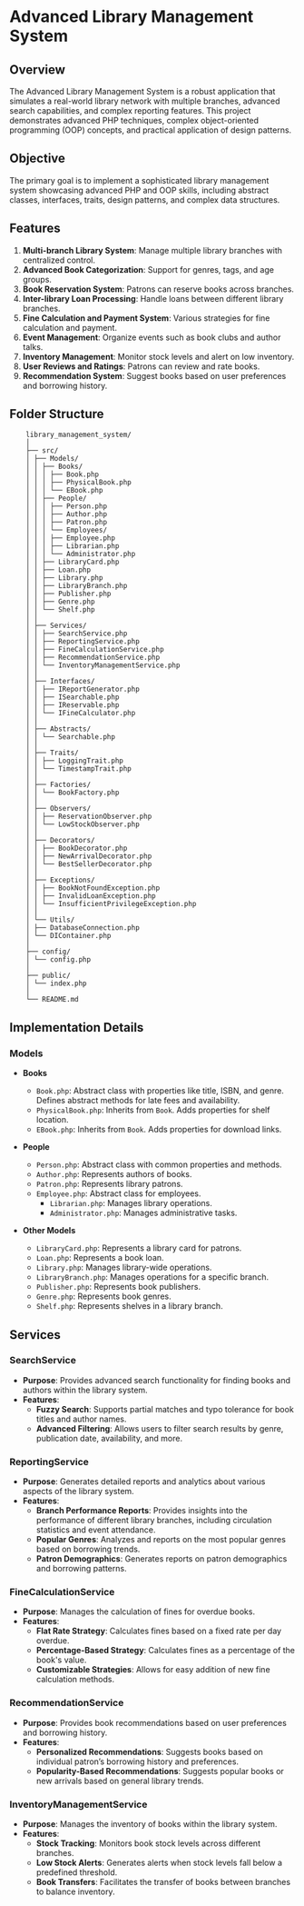 # Advanced Library Management System

## Overview

The Advanced Library Management System is a robust application that simulates a real-world library network with multiple branches, advanced search capabilities, and complex reporting features. This project demonstrates advanced PHP techniques, complex object-oriented programming (OOP) concepts, and practical application of design patterns.

## Objective

The primary goal is to implement a sophisticated library management system showcasing advanced PHP and OOP skills, including abstract classes, interfaces, traits, design patterns, and complex data structures.

## Features

1. **Multi-branch Library System**: Manage multiple library branches with centralized control.
2. **Advanced Book Categorization**: Support for genres, tags, and age groups.
3. **Book Reservation System**: Patrons can reserve books across branches.
4. **Inter-library Loan Processing**: Handle loans between different library branches.
5. **Fine Calculation and Payment System**: Various strategies for fine calculation and payment.
6. **Event Management**: Organize events such as book clubs and author talks.
7. **Inventory Management**: Monitor stock levels and alert on low inventory.
8. **User Reviews and Ratings**: Patrons can review and rate books.
9. **Recommendation System**: Suggest books based on user preferences and borrowing history.

## Folder Structure

        library_management_system/
        │
        ├── src/
        │ ├── Models/
        │ │ ├── Books/
        │ │ │ ├── Book.php
        │ │ │ ├── PhysicalBook.php
        │ │ │ └── EBook.php
        │ │ ├── People/
        │ │ │ ├── Person.php
        │ │ │ ├── Author.php
        │ │ │ ├── Patron.php
        │ │ │ └── Employees/
        │ │ │ ├── Employee.php
        │ │ │ ├── Librarian.php
        │ │ │ └── Administrator.php
        │ │ ├── LibraryCard.php
        │ │ ├── Loan.php
        │ │ ├── Library.php
        │ │ ├── LibraryBranch.php
        │ │ ├── Publisher.php
        │ │ ├── Genre.php
        │ │ └── Shelf.php
        │ │
        │ ├── Services/
        │ │ ├── SearchService.php
        │ │ ├── ReportingService.php
        │ │ ├── FineCalculationService.php
        │ │ ├── RecommendationService.php
        │ │ └── InventoryManagementService.php
        │ │
        │ ├── Interfaces/
        │ │ ├── IReportGenerator.php
        │ │ ├── ISearchable.php
        │ │ ├── IReservable.php
        │ │ └── IFineCalculator.php
        │ │
        │ ├── Abstracts/
        │ │ └── Searchable.php
        │ │
        │ ├── Traits/
        │ │ ├── LoggingTrait.php
        │ │ └── TimestampTrait.php
        │ │
        │ ├── Factories/
        │ │ └── BookFactory.php
        │ │
        │ ├── Observers/
        │ │ ├── ReservationObserver.php
        │ │ └── LowStockObserver.php
        │ │
        │ ├── Decorators/
        │ │ ├── BookDecorator.php
        │ │ ├── NewArrivalDecorator.php
        │ │ └── BestSellerDecorator.php
        │ │
        │ ├── Exceptions/
        │ │ ├── BookNotFoundException.php
        │ │ ├── InvalidLoanException.php
        │ │ └── InsufficientPrivilegeException.php
        │ │
        │ └── Utils/
        │ ├── DatabaseConnection.php
        │ └── DIContainer.php
        │
        ├── config/
        │ └── config.php
        │
        ├── public/
        │ └── index.php
        │
        └── README.md


## Implementation Details

### Models

- **Books**
  - `Book.php`: Abstract class with properties like title, ISBN, and genre. Defines abstract methods for late fees and availability.
  - `PhysicalBook.php`: Inherits from `Book`. Adds properties for shelf location.
  - `EBook.php`: Inherits from `Book`. Adds properties for download links.

- **People**
  - `Person.php`: Abstract class with common properties and methods.
  - `Author.php`: Represents authors of books.
  - `Patron.php`: Represents library patrons.
  - `Employee.php`: Abstract class for employees.
    - `Librarian.php`: Manages library operations.
    - `Administrator.php`: Manages administrative tasks.

- **Other Models**
  - `LibraryCard.php`: Represents a library card for patrons.
  - `Loan.php`: Represents a book loan.
  - `Library.php`: Manages library-wide operations.
  - `LibraryBranch.php`: Manages operations for a specific branch.
  - `Publisher.php`: Represents book publishers.
  - `Genre.php`: Represents book genres.
  - `Shelf.php`: Represents shelves in a library branch.

## Services

### SearchService

- **Purpose**: Provides advanced search functionality for finding books and authors within the library system.
- **Features**:
  - **Fuzzy Search**: Supports partial matches and typo tolerance for book titles and author names.
  - **Advanced Filtering**: Allows users to filter search results by genre, publication date, availability, and more.

### ReportingService

- **Purpose**: Generates detailed reports and analytics about various aspects of the library system.
- **Features**:
  - **Branch Performance Reports**: Provides insights into the performance of different library branches, including circulation statistics and event attendance.
  - **Popular Genres**: Analyzes and reports on the most popular genres based on borrowing trends.
  - **Patron Demographics**: Generates reports on patron demographics and borrowing patterns.

### FineCalculationService

- **Purpose**: Manages the calculation of fines for overdue books.
- **Features**:
  - **Flat Rate Strategy**: Calculates fines based on a fixed rate per day overdue.
  - **Percentage-Based Strategy**: Calculates fines as a percentage of the book's value.
  - **Customizable Strategies**: Allows for easy addition of new fine calculation methods.

### RecommendationService

- **Purpose**: Provides book recommendations based on user preferences and borrowing history.
- **Features**:
  - **Personalized Recommendations**: Suggests books based on individual patron’s borrowing history and preferences.
  - **Popularity-Based Recommendations**: Suggests popular books or new arrivals based on general library trends.

### InventoryManagementService

- **Purpose**: Manages the inventory of books within the library system.
- **Features**:
  - **Stock Tracking**: Monitors book stock levels across different branches.
  - **Low Stock Alerts**: Generates alerts when stock levels fall below a predefined threshold.
  - **Book Transfers**: Facilitates the transfer of books between branches to balance inventory.
